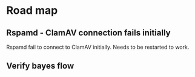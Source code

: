 # Road map

## Rspamd - ClamAV connection fails initially

Rspamd fail to connect to ClamAV initially. Needs to be restarted to work.

## Verify bayes flow

